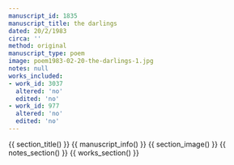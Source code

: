 ```yaml
---
manuscript_id: 1835
manuscript_title: the darlings
dated: 20/2/1983
circa: ''
method: original
manuscript_type: poem
image: poem1983-02-20-the-darlings-1.jpg
notes: null
works_included:
- work_id: 3037
  altered: 'no'
  edited: 'no'
- work_id: 977
  altered: 'no'
  edited: 'no'
---
```


{{ section_title() }}
{{ manuscript_info() }}
{{ section_image() }}
{{ notes_section() }}
{{ works_section() }}
